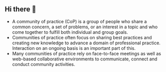 ## Hi there 👋

- A community of practice (CoP) is a group of people who share a common concern, a set of problems, or an interest in a topic and who come together to fulfill both individual and group goals.
- Communities of practice often focus on sharing best practices and creating new knowledge to advance a domain of professional practice. Interaction on an ongoing basis is an important part of this.
- Many communities of practice rely on face-to-face meetings as well as web-based collaborative environments to communicate, connect and conduct community activities.


<!--

**Here are some ideas to get you started:**

🙋‍♀️ A short introduction - what is your organization all about?
🌈 Contribution guidelines - how can the community get involved?
👩‍💻 Useful resources - where can the community find your docs? Is there anything else the community should know?
🍿 Fun facts - what does your team eat for breakfast?
🧙 Remember, you can do mighty things with the power of [Markdown](https://docs.github.com/github/writing-on-github/getting-started-with-writing-and-formatting-on-github/basic-writing-and-formatting-syntax)
-->
